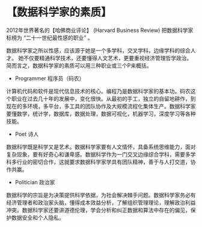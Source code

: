 # 【数据科学家的素质】

2012年世界著名的【哈佛商业评论】 (Harvard Business Review) 把数据科学家标榜为 “二十一世纪最性感的职业” 。

数据科学家之所以性感，应该源于她是一个多学科，交叉学科，边缘学科的综合人才。
她不仅要精通科学技术，还要懂得人文艺术，更要重视经济管理哲学政治。简而言之，数据科学家的素质可以用三种职业或三个P来概括。

-	Programmer 程序员（码农）

计算机代码和软件是现代信息技术的核心。编程乃是数据科学家的基本功。码农这个职业在过去几十年的发展中，变化很快。从最初的手工，独立的自留地耕作，到现在的多环境，多平台，多工具的团队协作及大规模流程化集体生产。数据科学家要懂数学，统计学，数据库，数据处理，数据可视化，机器学习，深度学习等各种技能。
-	Poet 诗人

数据科学既是科学又是艺术。数据科学家要有人文情怀，具备系统思维能力，面对复杂现象，要有好奇心和谦卑感。数据科学作为一门交叉边缘综合学科，需要多学科多行业的密切合作，这就要求数据科学家学具有团队精神，善于与人打交道，协作共赢。
-	Politician 政治家

数据科学的宗旨是为决策提供科学依据，为社会解决棘手问题。数据科学家务必有经济管理者和政治家头脑，懂得成本效益分析，了解组织管理理论，理解政治利益冲突。数据科学家还要讲道德伦理，学会分析和纠正数据和算法中存在的偏见，保护数据安全和个人隐私。
 
